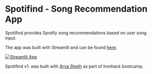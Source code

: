 # Spotifind - Song Recommendation App

Spotifind provides Spotify song recommendations based on user song input. 

The app was built with Streamlit and can be found [here](https://songrecommender.streamlit.app/).

[![Streamlit App](https://static.streamlit.io/badges/streamlit_badge_black_white.svg)](https://songrecommender.streamlit.app)

Spotifind v1. was built with [Arya Sheth](https://github.com/aryasheth119/Song_recommender) as part of Ironhack bootcamp.